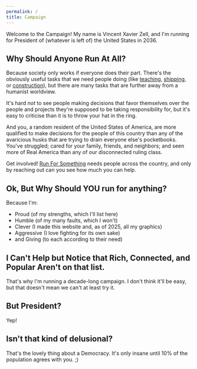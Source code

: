 ```yaml
---
permalink: /
title: Campaign
---
```


Welcome to the Campaign! My name is Vincent Xavier Zell, and I'm running for President of (whatever is left of) the United States in 2036.

## Why Should Anyone Run At All?

Because society only works if everyone does their part. There's the obviously useful tasks that we need people doing 
(like [teaching](policies/education), [shipping](policies/logistics), or [construction](policies/infrasctructure)), 
but there are many tasks that are further away from a humanist worldview. 
<!-- If you've ever wondered why someone in Silicon Valley is spending a billion dollars to automate home-made cookies || saving this because I think the metaphor can be salvaged -->
It's hard _not_ to see people making decisions that favor themselves over the people and projects they're supposed to be
taking responsibility for, but it's easy to criticise than it is to throw your hat in the ring.

And you, a random resident of the United States of America, are more qualified to make decisions for the people of this
country than any of the avaricious husks that are trying to drain everyone else's pocketbooks. You've struggled;
cared for your family, friends, and neighbors; and seen more of Real America than any of our disconnected ruling class.

Get involved! [Run For Something](https://runforsomething.net/) needs people across the country, and only by reaching out
can you see how much you can help.

## Ok, But Why Should YOU run for anything?

Because I'm:
- Proud (of my strengths, which I'll list here)
- Humble (of my many faults, which I won't)
- Clever (I made this website and, as of 2025, all my graphics)
- Aggressive (I love fighting for its own sake)
- and Giving (to each according to their need)

## I Can't Help but Notice that Rich, Connected, and Popular Aren't on that list.

That's why I'm running a decade-long campaign. I don't think it'll be easy, but that doesn't mean we can't at least try it.

## But President?

Yep! 

## Isn't that kind of delusional?

That's the lovely thing about a Democracy. It's only insane until 10% of the population agrees with you. ;)
